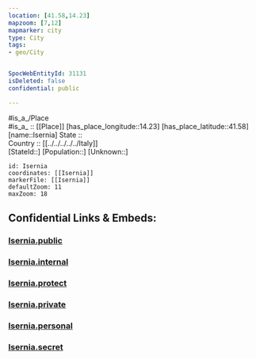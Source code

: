 ```yaml
---
location: [41.58,14.23] 
mapzoom: [7,12] 
mapmarker: city 
type: City
tags:
- geo/City


SpocWebEntityId: 31131
isDeleted: false
confidential: public

---
```

#is_a_/Place  
#is_a_ :: [[Place]] 
[has_place_longitude::14.23] 
[has_place_latitude::41.58] 
[name::Isernia] 
State ::  
Country :: [[../../../../../Italy]]  
[StateId::] 
[Population::] 
[Unknown::] 


```leaflet
id: Isernia
coordinates: [[Isernia]] 
markerFile: [[Isernia]] 
defaultZoom: 11 
maxZoom: 18
```


## Confidential Links & Embeds: 

### [Isernia.public](/_public/\Earth\Continent\Europe\Europe~South\Italy\regions~Italy\Molise\Isernia.Province\CityIsernia.public.md) 

### [Isernia.internal](/_internal/\Earth\Continent\Europe\Europe~South\Italy\regions~Italy\Molise\Isernia.Province\CityIsernia.internal.md) 

### [Isernia.protect](/_protect/\Earth\Continent\Europe\Europe~South\Italy\regions~Italy\Molise\Isernia.Province\CityIsernia.protect.md) 

### [Isernia.private](/_private/\Earth\Continent\Europe\Europe~South\Italy\regions~Italy\Molise\Isernia.Province\CityIsernia.private.md) 

### [Isernia.personal](/_personal/\Earth\Continent\Europe\Europe~South\Italy\regions~Italy\Molise\Isernia.Province\CityIsernia.personal.md) 

### [Isernia.secret](/_secret/\Earth\Continent\Europe\Europe~South\Italy\regions~Italy\Molise\Isernia.Province\CityIsernia.secret.md)

